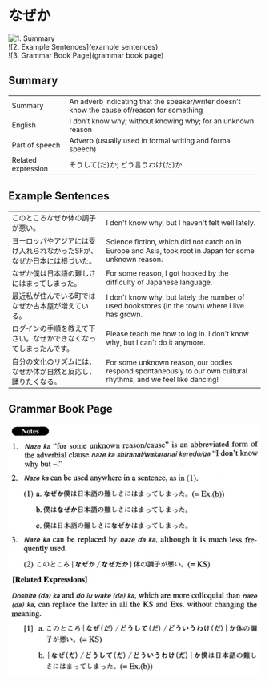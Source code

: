 # なぜか

![1. Summary](summary)<br>
![2. Example Sentences](example sentences)<br>
![3. Grammar Book Page](grammar book page)<br>


## Summary

<table><tr>   <td>Summary</td>   <td>An adverb indicating that the speaker/writer doesn’t know the cause of/reason for something</td></tr><tr>   <td>English</td>   <td>I don’t know why; without knowing why; for an unknown reason</td></tr><tr>   <td>Part of speech</td>   <td>Adverb (usually used in formal writing and formal speech)</td></tr><tr>   <td>Related expression</td>   <td>そうして(だ)か; どう言うわけ(だ)か</td></tr></table>

## Example Sentences

<table><tr>   <td>このところなぜか体の調子が悪い。</td>   <td>I don't know why, but I haven't felt well lately.</td></tr><tr>   <td>ヨーロッパやアジアには受け入れられなかったSFが、なぜか日本には根づいた。</td>   <td>Science ﬁction, which did not catch on in Europe and Asia, took root in Japan for some unknown reason.</td></tr><tr>   <td>なぜか僕は日本語の難しさにはまってしまった。</td>   <td>For some reason, I got hooked by the difﬁculty of Japanese language.</td></tr><tr>   <td>最近私が住んでいる町ではなぜか古本屋が増えている。</td>   <td>I don't know why, but lately the number of used bookstores (in the town) where I live has grown.</td></tr><tr>   <td>ログインの手順を教えて下さい。なぜかできなくなってしまったんです。</td>   <td>Please teach me how to log in. I don't know why, but I can't do it anymore.</td></tr><tr>   <td>自分の文化のリズムには、なぜか体が自然と反応し、踊りたくなる。</td>   <td>For some unknown reason, our bodies respond spontaneously to our own cultural rhythms, and we feel like dancing!</td></tr></table>

## Grammar Book Page

![](../img/Advancedなぜか.png)

